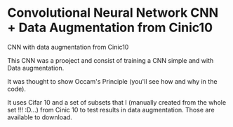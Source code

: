 # Convolutional Neural Network CNN + Data Augmentation from Cinic10

CNN with data augmentation from Cinic10

This CNN was a prooject and consist of training a CNN simple and with Data augmentation.

It was thought to show Occam's Principle (you'll see how and why in the code).

It uses Cifar 10 and a set of subsets that I (manually created from the whole set !!! :D...) from Cinic 10 to test results in data augmentation. Those are available to download.
